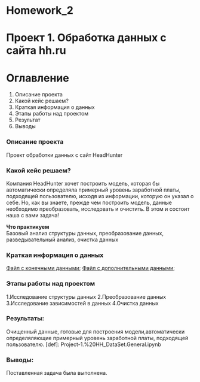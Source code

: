 
Homework_2
=======
# Проект 1. Обработка данных с сайта hh.ru

# Оглавление  
1. Описание проекта
2. Какой кейс решаем?
3. Краткая информация о данных 
4. Этапы работы над проектом
5. Результат 
6. Выводы

### Описание проекта    
Проект обработки данных с сайт HeadHunter

### Какой кейс решаем?    
 Компания HeadHunter хочет построить модель, которая бы автоматически определяла примерный уровень заработной платы, подходящей пользователю, исходя из информации, которую он указал о себе. Но, как вы знаете, прежде чем построить модель, данные необходимо преобразовать, исследовать и очистить. В этом и состоит наша с вами задача!


**Что практикуем**     
Базовый анализ структуры данных, преобразование данных, разведывательный анализ, очистка данных

### Краткая информация о данных

[Файл с конечными данными](https://drive.google.com/file/d/1nSjphNi4M2YRC4JSLWkXzWn5J0o9uZl5/view?usp=share_link);
[Файл с дополнительными данными](https://drive.google.com/file/d/1m0rJfvJrFvbB1x3BGCGHkEei-ce2F4JJ/view?usp=sharing);

### Этапы работы над проектом  
1.Исследование структуры данных
2.Преобразование данных
3.Исследование зависимостей в данных
4.Очистка данных

### Результаты:  
Очищенный данные, готовые для построения модели,автоматически определяляющие примерный уровень заработной платы, подходящей пользователю.
[def]: Project-1.%20HH_DataSet.General.ipynb

### Выводы:  
Поставленная задача была выполнена.


